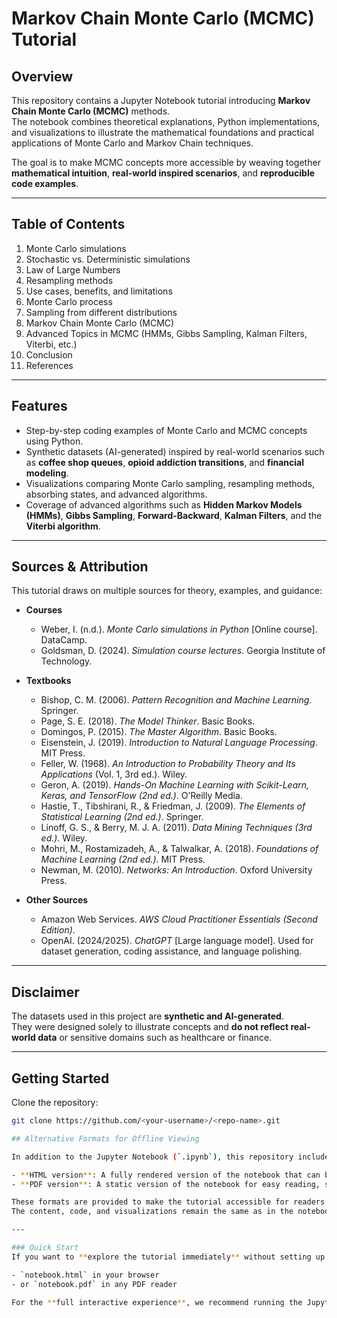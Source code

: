 # Markov Chain Monte Carlo (MCMC) Tutorial

## Overview
This repository contains a Jupyter Notebook tutorial introducing **Markov Chain Monte Carlo (MCMC)** methods.  
The notebook combines theoretical explanations, Python implementations, and visualizations to illustrate the mathematical foundations and practical applications of Monte Carlo and Markov Chain techniques.

The goal is to make MCMC concepts more accessible by weaving together **mathematical intuition**, **real-world inspired scenarios**, and **reproducible code examples**.

---

## Table of Contents
1. Monte Carlo simulations  
2. Stochastic vs. Deterministic simulations  
3. Law of Large Numbers  
4. Resampling methods  
5. Use cases, benefits, and limitations  
6. Monte Carlo process  
7. Sampling from different distributions  
8. Markov Chain Monte Carlo (MCMC)  
9. Advanced Topics in MCMC (HMMs, Gibbs Sampling, Kalman Filters, Viterbi, etc.)  
10. Conclusion  
11. References  

---

## Features
- Step-by-step coding examples of Monte Carlo and MCMC concepts using Python.  
- Synthetic datasets (AI-generated) inspired by real-world scenarios such as **coffee shop queues**, **opioid addiction transitions**, and **financial modeling**.  
- Visualizations comparing Monte Carlo sampling, resampling methods, absorbing states, and advanced algorithms.  
- Coverage of advanced algorithms such as **Hidden Markov Models (HMMs)**, **Gibbs Sampling**, **Forward-Backward**, **Kalman Filters**, and the **Viterbi algorithm**.  

---

## Sources & Attribution
This tutorial draws on multiple sources for theory, examples, and guidance:

- **Courses**  
  - Weber, I. (n.d.). *Monte Carlo simulations in Python* [Online course]. DataCamp.  
  - Goldsman, D. (2024). *Simulation course lectures*. Georgia Institute of Technology.  

- **Textbooks**  
  - Bishop, C. M. (2006). *Pattern Recognition and Machine Learning*. Springer.  
  - Page, S. E. (2018). *The Model Thinker*. Basic Books.  
  - Domingos, P. (2015). *The Master Algorithm*. Basic Books.  
  - Eisenstein, J. (2019). *Introduction to Natural Language Processing*. MIT Press.  
  - Feller, W. (1968). *An Introduction to Probability Theory and Its Applications* (Vol. 1, 3rd ed.). Wiley.  
  - Geron, A. (2019). *Hands-On Machine Learning with Scikit-Learn, Keras, and TensorFlow (2nd ed.)*. O’Reilly Media.  
  - Hastie, T., Tibshirani, R., & Friedman, J. (2009). *The Elements of Statistical Learning (2nd ed.)*. Springer.  
  - Linoff, G. S., & Berry, M. J. A. (2011). *Data Mining Techniques (3rd ed.)*. Wiley.  
  - Mohri, M., Rostamizadeh, A., & Talwalkar, A. (2018). *Foundations of Machine Learning (2nd ed.)*. MIT Press.  
  - Newman, M. (2010). *Networks: An Introduction*. Oxford University Press.  

- **Other Sources**  
  - Amazon Web Services. *AWS Cloud Practitioner Essentials (Second Edition)*.  
  - OpenAI. (2024/2025). *ChatGPT* [Large language model]. Used for dataset generation, coding assistance, and language polishing.  

---

## Disclaimer
The datasets used in this project are **synthetic and AI-generated**.  
They were designed solely to illustrate concepts and **do not reflect real-world data** or sensitive domains such as healthcare or finance.  

---

## Getting Started

Clone the repository:
```bash
git clone https://github.com/<your-username>/<repo-name>.git

## Alternative Formats for Offline Viewing

In addition to the Jupyter Notebook (`.ipynb`), this repository includes:

- **HTML version**: A fully rendered version of the notebook that can be opened in any modern web browser.  
- **PDF version**: A static version of the notebook for easy reading, sharing, or printing.  

These formats are provided to make the tutorial accessible for readers who do not have a Python environment or Jupyter Notebook installed.  
The content, code, and visualizations remain the same as in the notebook, though interactive elements (such as widgets) will not be available in the static formats.

---

### Quick Start
If you want to **explore the tutorial immediately** without setting up Python, open either:

- `notebook.html` in your browser  
- or `notebook.pdf` in any PDF reader  

For the **full interactive experience**, we recommend running the Jupyter Notebook version locally.
